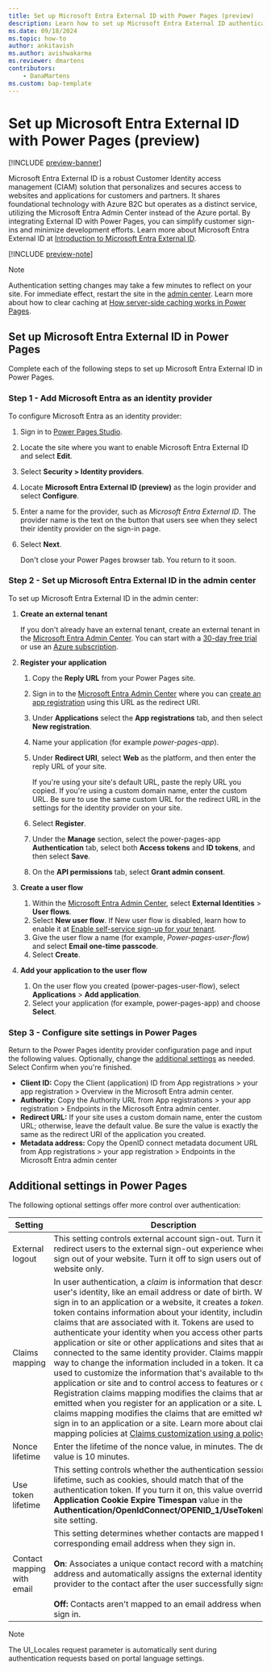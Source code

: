 ```yaml
---
title: Set up Microsoft Entra External ID with Power Pages (preview)
description: Learn how to set up Microsoft Entra External ID authentication for use with sites you create with Microsoft Power Pages.
ms.date: 09/18/2024
ms.topic: how-to
author: ankitavish
ms.author: avishwakarma
ms.reviewer: dmartens
contributors:
    - DanaMartens
ms.custom: bap-template
---
```


# Set up Microsoft Entra External ID with Power Pages (preview)

[!INCLUDE [preview-banner](~/../shared-content/shared/preview-includes/preview-banner.md)]

Microsoft Entra External ID is a robust Customer Identity access management (CIAM) solution that personalizes and secures access to websites and applications for customers and partners. It shares foundational technology with Azure B2C but operates as a distinct service, utilizing the Microsoft Entra Admin Center instead of the Azure portal. By integrating External ID with Power Pages, you can simplify customer sign-ins and minimize development efforts. Learn more about Microsoft Entra External ID at [Introduction to Microsoft Entra External ID](/entra/external-id/external-identities-overview).

[!INCLUDE [preview-note](~/../shared-content/shared/preview-includes/preview-note-pp.md)]

> [!NOTE]
> Authentication setting changes may take a few minutes to reflect on your site. For immediate effect, restart the site in the [admin center](../../admin/admin-overview.md). Learn more about how to clear caching at [How server-side caching works in Power Pages](../../admin/clear-server-side-cache.md).

## Set up Microsoft Entra External ID in Power Pages

Complete each of the following steps to set up Microsoft Entra External ID in Power Pages.

### Step 1 - Add Microsoft Entra as an identity provider

To configure Microsoft Entra as an identity provider:

1. Sign in to [Power Pages Studio](https://make.powerpages.microsoft.com).
1. Locate the site where you want to enable Microsoft Entra External ID and select **Edit**.
1. Select **Security > Identity providers**.
1. Locate **Microsoft Entra External ID (preview)** as the login provider and select **Configure**.
1. Enter a name for the provider, such as *Microsoft Entra External ID*. The provider name is the text on the button that users see when they select their identity provider on the sign-in page.
1. Select **Next**.

    Don't close your Power Pages browser tab. You return to it soon.

### Step 2 - Set up Microsoft Entra External ID in the admin center

To set up Microsoft Entra External ID in the admin center:

1. **Create an external tenant**

    If you don't already have an external tenant, create an external tenant in the [Microsoft Entra Admin Center](https://entra.microsoft.com/#home). You can start with a [30-day free trial](/entra/external-id/customers/quickstart-trial-setup) or use an [Azure subscription](/entra/external-id/customers/quickstart-tenant-setup).

1. **Register your application**
    1. Copy the **Reply URL** from your Power Pages site.
    1. Sign in to the [Microsoft Entra Admin Center](https://entra.microsoft.com/#home) where you can [create an app registration](/azure/active-directory/develop/quickstart-register-app) using this URL as the redirect URI.
    1. Under **Applications** select the **App registrations** tab, and then select **New registration**.
    1. Name your application (for example *power-pages-app*).
    1. Under **Redirect URI**, select **Web** as the platform, and then enter the reply URL of your site.

        If you're using your site's default URL, paste the reply URL you copied. If you're using a custom domain name, enter the custom URL. Be sure to use the same custom URL for the redirect URL in the settings for the identity provider on your site.
    1. Select **Register**.
    1. Under the **Manage** section, select the power-pages-app **Authentication** tab, select both **Access tokens** and **ID tokens**, and then select **Save**.
    1. On the **API permissions** tab, select **Grant admin consent**.

1. **Create a user flow**
    1. Within the [Microsoft Entra Admin Center](https://entra.microsoft.com/#home), select **External Identities** > **User flows**.
    1. Select **New user flow**. If New user flow is disabled, learn how to enable it at [Enable self-service sign-up for your tenant](/entra/external-id/self-service-sign-up-user-flow#enable-self-service-sign-up-for-your-tenant).
    1. Give the user flow a name (for example, *Power-pages-user-flow*) and select **Email one-time passcode**.
    1. Select **Create**.

1. **Add your application to the user flow**

    1. On the user flow you created (power-pages-user-flow), select **Applications** > **Add application**.
    1. Select your application (for example, power-pages-app) and choose **Select**.  

### Step 3 - Configure site settings in Power Pages

Return to the Power Pages identity provider configuration page and input the following values. Optionally, change the [additional settings](#additional-settings-in-power-pages) as needed. Select Confirm when you're finished.

- **Client ID:** Copy the Client (application) ID from App registrations > your app registration > Overview in the Microsoft Entra admin center.
- **Authority:**  Copy the Authority URL from App registrations > your app registration > Endpoints in the Microsoft Entra admin center.
- **Redirect URL:** If your site uses a custom domain name, enter the custom URL; otherwise, leave the default value. Be sure the value is exactly the same as the redirect URI of the application you created.
- **Metadata address:** Copy the OpenID connect metadata document URL from App registrations > your app registration > Endpoints in the Microsoft Entra admin center

## Additional settings in Power Pages

The following optional settings offer more control over authentication:

| Setting                  | Description                                                                 |
|--------------------------|-----------------------------------------------------------------------------|
| External logout          | This setting controls external account sign-out. Turn it on to redirect users to the external sign-out experience when they sign out of your website. Turn it off to sign users out of your website only.                         |
| Claims mapping           | In user authentication, a *claim* is information that describes a user's identity, like an email address or date of birth. When you sign in to an application or a website, it creates a *token*. A token contains information about your identity, including any claims that are associated with it. Tokens are used to authenticate your identity when you access other parts of the application or site or other applications and sites that are connected to the same identity provider. Claims mapping is a way to change the information included in a token. It can be used to customize the information that's available to the application or site and to control access to features or data. Registration claims mapping modifies the claims that are emitted when you register for an application or a site. Login claims mapping modifies the claims that are emitted when you sign in to an application or a site. Learn more about claims mapping policies at [Claims customization using a policy](/entra/identity-platform/reference-claims-customization).       |
| Nonce lifetime           | Enter the lifetime of the nonce value, in minutes. The default value is 10 minutes.                        |
| Use token lifetime       | This setting controls whether the authentication session lifetime, such as cookies, should match that of the authentication token. If you turn it on, this value overrides the **Application Cookie Expire Timespan** value in the **Authentication/OpenIdConnect/OPENID_1/UseTokenLifetime** site setting.             |
| Contact mapping with email | This setting determines whether contacts are mapped to a corresponding email address when they sign in. </br></br>**On**: Associates a unique contact record with a matching email address and automatically assigns the external identity provider to the contact after the user successfully signs in. </br></br>**Off:** Contacts aren't mapped to an email address when they sign in. |

> [!NOTE]
> The UI_Locales request parameter is automatically sent during authentication requests based on portal language settings.

